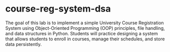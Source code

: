 # course-reg-system-dsa
The goal of this lab is to implement a simple University Course Registration System using Object-Oriented Programming (OOP) principles, file handling, and data structures in Python. Students will practice designing a system that allows students to enroll in courses, manage their schedules, and store data persistently.
